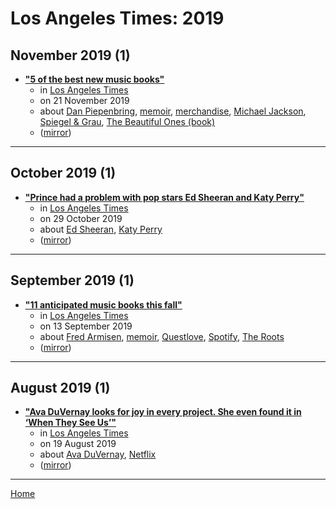 # Los Angeles Times: 2019

## November 2019 (1)

 - [**"5 of the best new music books"**](https://www.latimes.com/entertainment-arts/books/story/2019-11-21/music-books-elton-john-flea-prince-allison-moorer-janis-joplin)
    - in [Los Angeles Times](../../../publications/k-o/los-angeles-times/index.md)
    - on 21 November 2019
    - about [Dan Piepenbring](../../../topics/dan-piepenbring/index.md), [memoir](../../../topics/memoir/index.md), [merchandise](../../../topics/merchandise/index.md), [Michael Jackson](../../../topics/michael-jackson/index.md), [Spiegel & Grau](../../../topics/spiegel-grau/index.md), [The Beautiful Ones (book)](../../../topics/book/the-beautiful-ones/index.md)
    - ([mirror](https://web.archive.org/web/*/https://www.latimes.com/entertainment-arts/books/story/2019-11-21/music-books-elton-john-flea-prince-allison-moorer-janis-joplin))

----

## October 2019 (1)

 - [**"Prince had a problem with pop stars Ed Sheeran and Katy Perry"**](https://www.latimes.com/entertainment-arts/music/story/2019-10-29/prince-katy-perry-ed-sheeran-memoir)
    - in [Los Angeles Times](../../../publications/k-o/los-angeles-times/index.md)
    - on 29 October 2019
    - about [Ed Sheeran](../../../topics/ed-sheeran/index.md), [Katy Perry](../../../topics/katy-perry/index.md)
    - ([mirror](https://web.archive.org/web/*/https://www.latimes.com/entertainment-arts/music/story/2019-10-29/prince-katy-perry-ed-sheeran-memoir))

----

## September 2019 (1)

 - [**"11 anticipated music books this fall"**](https://www.latimes.com/entertainment-arts/books/story/2019-09-13/la-ca-jc-music-books-fall-2019)
    - in [Los Angeles Times](../../../publications/k-o/los-angeles-times/index.md)
    - on 13 September 2019
    - about [Fred Armisen](../../../topics/fred-armisen/index.md), [memoir](../../../topics/memoir/index.md), [Questlove](../../../topics/questlove/index.md), [Spotify](../../../topics/spotify/index.md), [The Roots](../../../topics/the-roots/index.md)
    - ([mirror](https://web.archive.org/web/*/https://www.latimes.com/entertainment-arts/books/story/2019-09-13/la-ca-jc-music-books-fall-2019))

----

## August 2019 (1)

 - [**"Ava DuVernay looks for joy in every project. She even found it in ‘When They See Us’"**](https://www.latimes.com/entertainment-arts/awards/story/2019-08-16/ava-duvernay-when-they-see-us-exonerated-five-emmys)
    - in [Los Angeles Times](../../../publications/k-o/los-angeles-times/index.md)
    - on 19 August 2019
    - about [Ava DuVernay](../../../topics/ava-duvernay/index.md), [Netflix](../../../topics/netflix/index.md)
    - ([mirror](https://web.archive.org/web/*/https://www.latimes.com/entertainment-arts/awards/story/2019-08-16/ava-duvernay-when-they-see-us-exonerated-five-emmys))

----

[Home](../index.md)

